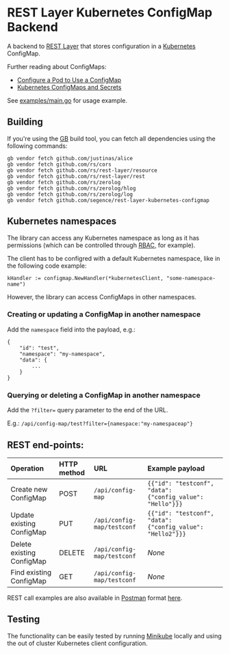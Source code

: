 REST Layer Kubernetes ConfigMap Backend
=======================================

A backend to [REST Layer](http://rest-layer.io/) that stores configuration in a [Kubernetes](https://kubernetes.io) ConfigMap.

Further reading about ConfigMaps:
- [Configure a Pod to Use a ConfigMap](https://kubernetes.io/docs/tasks/configure-pod-container/configure-pod-configmap/)
- [Kubernetes ConfigMaps and Secrets](https://medium.com/google-cloud/kubernetes-configmaps-and-secrets-68d061f7ab5b)

See [examples/main.go](https://github.com/Segence/rest-layer-kubernetes-configmap/blob/master/examples/main.go) for usage example.

## Building

If you're using the [GB](https://getgb.io) build tool, you can fetch all dependencies using the following commands:

```
gb vendor fetch github.com/justinas/alice
gb vendor fetch github.com/rs/cors
gb vendor fetch github.com/rs/rest-layer/resource
gb vendor fetch github.com/rs/rest-layer/rest
gb vendor fetch github.com/rs/zerolog
gb vendor fetch github.com/rs/zerolog/hlog
gb vendor fetch github.com/rs/zerolog/log
gb vendor fetch github.com/segence/rest-layer-kubernetes-configmap
```

## Kubernetes namespaces

The library can access any Kubernetes namespace as long as it has permissions (which can be controlled through [RBAC](https://kubernetes.io/docs/reference/access-authn-authz/rbac/), for example).

The client has to be configred with a default Kubernetes namespace, like in the following code example:

    kHandler := configmap.NewHandler(*kubernetesClient, "some-namespace-name")

However, the library can access ConfigMaps in other namespaces.

### Creating or updating a ConfigMap in another namespace

Add the `namespace` field into the payload, e.g.:

```
{
	"id": "test",
	"namespace": "my-namespace",
	"data": {
		...
	}
}
```

### Querying or deleting a ConfigMap in another namespace

Add the `?filter=` query parameter to the end of the URL.

E.g.: `/api/config-map/test?filter={namespace:"my-namespaceap"}`

## REST end-points:

| **Operation**             | **HTTP method** | **URL**                    | **Example payload**                                           |
|:--------------------------|:----------------|:---------------------------|:--------------------------------------------------------------|
| Create new ConfigMap      | POST            | `/api/config-map`          | `{{"id": "testconf", "data": {"config_value": "Hello"}}}`     |
| Update existing ConfigMap | PUT             | `/api/config-map/testconf` | `{{"id": "testconf", "data": {"config_value": "Hello2"}}}`    |
| Delete existing ConfigMap | DELETE          | `/api/config-map/testconf` | *None*                                                        |
| Find existing ConfigMap   | GET             | `/api/config-map/testconf` | *None*                                                        |

REST call examples are also available in [Postman](https://www.getpostman.com/) format [here](https://github.com/Segence/rest-layer-kubernetes-configmap/blob/master/examples/REST-Layer-Kubernetes-ConfigMap.postman_collection.json).

## Testing

The functionality can be easily tested by running [Minikube](https://github.com/kubernetes/minikube) locally and using the out of cluster Kubernetes client configuration.
